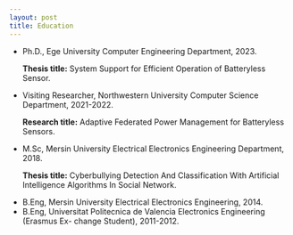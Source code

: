 ```yaml
---
layout: post
title: Education
---
```


 <ul>
  <li>Ph.D., Ege University Computer Engineering Department, 2023.
<p><Strong>Thesis title:</Strong> System Support for Efficient Operation of Batteryless Sensor.</p></li>
  <li>Visiting Researcher, Northwestern University Computer Science Department, 2021-2022.
<p><Strong>Research title:</Strong> Adaptive Federated Power Management for Batteryless Sensors.</p></li>
  <li>M.Sc, Mersin University Electrical Electronics Engineering Department, 2018.
<p><Strong>Thesis title:</Strong>  Cyberbullying Detection And Classification With Artificial Intelligence Algorithms
In Social Network.</p></li>
  <li>B.Eng, Mersin University Electrical Electronics Engineering, 2014.</li>
  <li>B.Eng,  Universitat Politecnica de Valencia Electronics Engineering (Erasmus Ex-
change Student), 2011-2012.</li>
</ul>